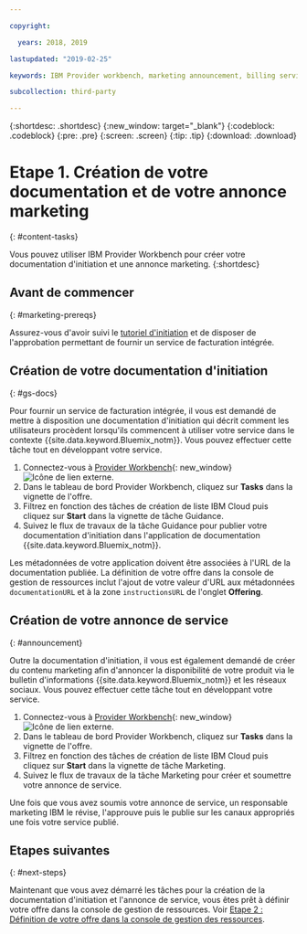 ```yaml
---

copyright:

  years: 2018, 2019

lastupdated: "2019-02-25"

keywords: IBM Provider workbench, marketing announcement, billing service

subcollection: third-party

---
```


{:shortdesc: .shortdesc}
{:new_window: target="_blank"}
{:codeblock: .codeblock}
{:pre: .pre}
{:screen: .screen}
{:tip: .tip}
{:download: .download}

# Etape 1. Création de votre documentation et de votre annonce marketing
{: #content-tasks}

Vous pouvez utiliser IBM Provider Workbench pour créer votre documentation d'initiation et une annonce marketing.
{:shortdesc}

## Avant de commencer
{: #marketing-prereqs}

Assurez-vous d'avoir suivi le [tutoriel d'initiation](/docs/third-party?topic=third-party-get-started#get-started) et de disposer de l'approbation permettant de fournir un service de facturation intégrée.

## Création de votre documentation d'initiation
{: #gs-docs}

Pour fournir un service de facturation intégrée, il vous est demandé de mettre à disposition une documentation d'initiation qui décrit comment les utilisateurs procèdent lorsqu'ils commencent à utiliser votre service dans le contexte {{site.data.keyword.Bluemix_notm}}. Vous pouvez effectuer cette tâche tout en développant votre service.

1. Connectez-vous à [Provider Workbench](https://www.ibm.com/marketplace/workbench/){: new_window} ![Icône de lien externe](../icons/launch-glyph.svg "Icône de lien externe").
2. Dans le tableau de bord Provider Workbench, cliquez sur **Tasks** dans la vignette de l'offre.
3. Filtrez en fonction des tâches de création de liste IBM Cloud puis cliquez sur **Start** dans la vignette de tâche Guidance.
4. Suivez le flux de travaux de la tâche Guidance pour publier votre documentation d'initiation dans l'application de documentation {{site.data.keyword.Bluemix_notm}}.

Les métadonnées de votre application doivent être associées à l'URL de la documentation publiée. La définition de votre offre dans la console de gestion de ressources inclut l'ajout de votre valeur d'URL aux métadonnées `documentationURL` et à la zone `instructionsURL` de l'onglet **Offering**.

## Création de votre annonce de service
{: #announcement}

Outre la documentation d'initiation, il vous est également demandé de créer du contenu marketing afin d'annoncer la disponibilité de votre produit via le bulletin d'informations {{site.data.keyword.Bluemix_notm}} et les réseaux sociaux. Vous pouvez effectuer cette tâche tout en développant votre service.

1. Connectez-vous à [Provider Workbench](https://www.ibm.com/marketplace/workbench/){: new_window} ![Icône de lien externe](../icons/launch-glyph.svg "Icône de lien externe").
2. Dans le tableau de bord Provider Workbench, cliquez sur **Tasks** dans la vignette de l'offre.
3. Filtrez en fonction des tâches de création de liste IBM Cloud puis cliquez sur **Start** dans la vignette de tâche Marketing.
4. Suivez le flux de travaux de la tâche Marketing pour créer et soumettre votre annonce de service.

Une fois que vous avez soumis votre annonce de service, un responsable marketing IBM le révise, l'approuve puis le publie sur les canaux appropriés une fois votre service publié.

## Etapes suivantes
{: #next-steps}

Maintenant que vous avez démarré les tâches pour la création de la documentation d'initiation et l'annonce de service, vous êtes prêt à définir votre offre dans la console de gestion de ressources. Voir [Etape 2 : Définition de votre offre dans la console de gestion des ressources](/docs/third-party?topic=third-party-step2-define#step2-define).
